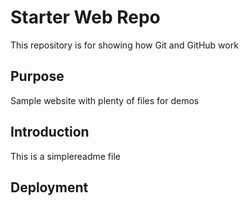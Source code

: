 # Starter Web Repo

This repository is for showing how Git and GitHub work

## Purpose

Sample website with plenty of files for demos

## Introduction
This is a simplereadme file

## Deployment


